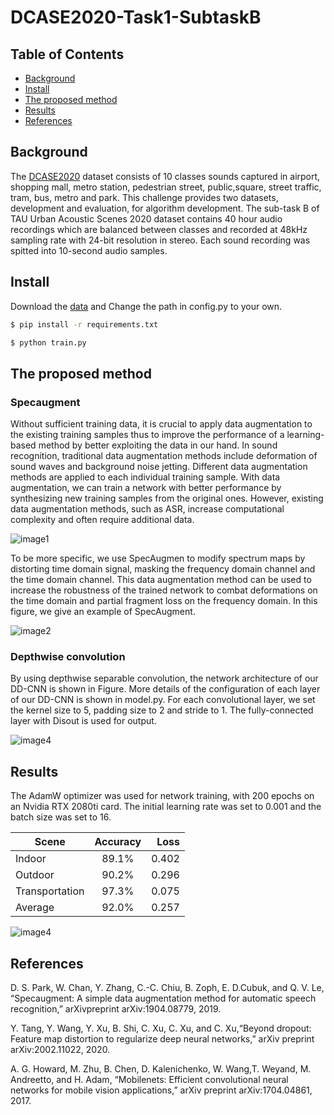# DCASE2020-Task1-SubtaskB

## Table of Contents

- [Background](#background)
- [Install](#install)
- [The proposed method](#the-proposed-method)
- [Results](#results)
- [References](#references)

## Background
The [DCASE2020](http://dcase.community/) dataset consists of 10 classes sounds captured in airport, shopping mall, metro station, pedestrian street, public,square, street traffic, tram, bus, metro and park. This challenge provides two datasets, development and evaluation, for algorithm development. The sub-task B of TAU Urban Acoustic Scenes 2020 dataset contains 40 hour audio recordings which are balanced between classes and recorded at 48kHz sampling rate with 24-bit resolution in stereo. Each sound recording was spitted into 10-second audio samples.

## Install
Download the [data](https://doi.org/10.5281/zenodo.3670185) and Change the path in config.py to your own.
```sh
$ pip install -r requirements.txt
```

```sh
$ python train.py

```
## The proposed method
### Specaugment
Without sufficient training data, it is crucial to apply data augmentation to the existing training samples thus to improve the performance of a learning-based method by better exploiting the data in our hand. In sound recognition, traditional data augmentation methods include deformation of sound waves and background noise jetting. Different data augmentation methods are applied to each individual training sample. With data augmentation, we can train a network with better performance by synthesizing new training samples from the original ones. However, existing data augmentation methods, such as ASR, increase computational complexity and often require additional data.

![image1](https://github.com/Jingqiao-Zhao/DCASE2020-Task1-SubtaskB/blob/master/fig5_2.png)

To be more specific, we use SpecAugmen to modify spectrum maps by distorting time domain signal, masking the frequency domain channel and the time domain channel. This data augmentation method can be used to increase the robustness of the trained network to combat deformations on the time domain and partial fragment loss on the frequency domain. In this figure, we give an example of SpecAugment. 

![image2](https://github.com/Jingqiao-Zhao/DCASE2020-Task1-SubtaskB/blob/master/fig6_2.png)

### Depthwise convolution

By using depthwise separable convolution, the network architecture of our DD-CNN is shown in Figure. More details of the configuration of each layer of our DD-CNN is shown in model.py. For each convolutional layer, we set the kernel size to 5, padding size to 2 and stride to 1. The fully-connected layer with Disout is used for output.

![image4](https://github.com/Jingqiao-Zhao/DCASE2020-Task1-SubtaskB/blob/master/figure1.png)

## Results

The AdamW optimizer was used for network training, with 200 epochs on an Nvidia RTX 2080ti card. The initial learning rate was set to 0.001 and the batch size was set to 16.

|Scene           | Accuracy      | Loss  |
| -------------  |:-------------:| -----:|
| Indoor         | 89.1%         | 0.402 |
| Outdoor        | 90.2%         | 0.296 |
| Transportation | 97.3%         | 0.075 |
|Average         | 92.0%         | 0.257 |

![image4](https://github.com/Jingqiao-Zhao/DCASE2020-Task1-SubtaskB/blob/master/matrix.png,width="200",height="200")



## References
D. S. Park, W. Chan, Y. Zhang, C.-C. Chiu, B. Zoph, E. D.Cubuk, and Q. V. Le, “Specaugment: A simple data augmentation method for automatic speech recognition,” arXivpreprint arXiv:1904.08779, 2019.

Y. Tang, Y. Wang, Y. Xu, B. Shi, C. Xu, C. Xu, and C. Xu,“Beyond dropout: Feature map distortion to regularize deep neural networks,” arXiv preprint arXiv:2002.11022, 2020.

A. G. Howard, M. Zhu, B. Chen, D. Kalenichenko, W. Wang,T. Weyand, M. Andreetto, and H. Adam, “Mobilenets: Efficient convolutional neural networks for mobile vision applications,” arXiv preprint arXiv:1704.04861, 2017.




